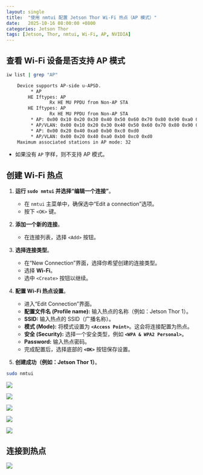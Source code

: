 ```yaml
---
layout: single
title:  "使用 nmtui 配置 Jetson Thor Wi-Fi 热点（AP 模式）"
date:   2025-10-16 08:00:00 +0800
categories: Jetson Thor
tags: [Jetson, Thor, nmtui, Wi-Fi, AP, NVIDIA]
---
```


<!--more-->

## 查看 Wi-Fi 设备是否支持 AP 模式

```bash
iw list | grep "AP"
```
```bash
	Device supports AP-side u-APSD.
		 * AP
		HE Iftypes: AP
				Rx HE MU PPDU from Non-AP STA
		HE Iftypes: AP
				Rx HE MU PPDU from Non-AP STA
		 * AP: 0x00 0x10 0x20 0x30 0x40 0x50 0x60 0x70 0x80 0x90 0xa0 0xb0 0xc0 0xd0 0xe0 0xf0
		 * AP/VLAN: 0x00 0x10 0x20 0x30 0x40 0x50 0x60 0x70 0x80 0x90 0xa0 0xb0 0xc0 0xd0 0xe0 0xf0
		 * AP: 0x00 0x20 0x40 0xa0 0xb0 0xc0 0xd0
		 * AP/VLAN: 0x00 0x20 0x40 0xa0 0xb0 0xc0 0xd0
	Maximum associated stations in AP mode: 32
```

- 如果没有 `AP` 字样，则不支持 AP 模式。

## 创建 Wi-Fi 热点

1.  **运行 `sudo nmtui` 并选择“编辑一个连接”**。
    * 在 `nmtui` 主菜单中，确保选中“Edit a connection”选项。
    * 按下 `<OK>` 键。

2.  **添加一个新的连接**。
    * 在连接列表，选择 `<Add>` 按钮。

3.  **选择连接类型**。
    * 在“New Connection”界面，选择你希望创建的连接类型。
    * 选择 **Wi-Fi**。
    * 选中 `<Create>` 按钮以继续。

4.  **配置 Wi-Fi 热点设置**。
    * 进入“Edit Connection”界面。
    * **配置文件名 (Profile name):** 输入热点的名称（例如：Jetson Thor 1）。
    * **SSID:** 输入热点的 SSID（广播名称）。
    * **模式 (Mode):** 将模式设置为 **`<Access Point>`**。这会将连接配置为热点。
    * **安全 (Security):** 选择一个安全类型，例如 **`<WPA & WPA2 Personal>`**。
    * **Password:** 输入热点密码。
    * 完成配置后，选择底部的 **`<OK>`** 按钮保存设置。

5.  **创建成功（例如：Jetson Thor 1）**。

```bash
sudo nmtui
```

![](/images/2025/Jetson/nmtui/1.png)

![](/images/2025/Jetson/nmtui/2.png)

![](/images/2025/Jetson/nmtui/3.png)

![](/images/2025/Jetson/nmtui/4.png)

![](/images/2025/Jetson/nmtui/5.png)


## 连接到热点

![](/images/2025/Jetson/nmtui/6.png)
